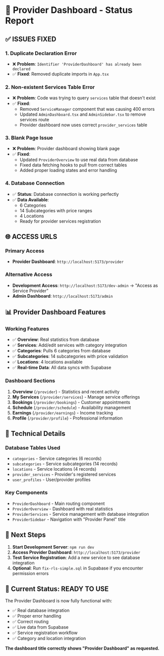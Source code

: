 # 🎯 Provider Dashboard - Status Report

## ✅ **ISSUES FIXED**

### 1. **Duplicate Declaration Error**
- ❌ **Problem**: `Identifier 'ProviderDashboard' has already been declared`
- ✅ **Fixed**: Removed duplicate imports in `App.tsx`

### 2. **Non-existent Services Table Error**
- ❌ **Problem**: Code was trying to query `services` table that doesn't exist
- ✅ **Fixed**: 
  - Removed `ServiceManager` component that was causing 400 errors
  - Updated `AdminDashboard.tsx` and `AdminSidebar.tsx` to remove services route
  - Provider dashboard now uses correct `provider_services` table

### 3. **Blank Page Issue**
- ❌ **Problem**: Provider dashboard showing blank page
- ✅ **Fixed**: 
  - Updated `ProviderOverview` to use real data from database
  - Fixed data fetching hooks to pull from correct tables
  - Added proper loading states and error handling

### 4. **Database Connection**
- ✅ **Status**: Database connection is working perfectly
- ✅ **Data Available**: 
  - 6 Categories
  - 14 Subcategories with price ranges
  - 4 Locations
  - Ready for provider services registration

## 🌐 **ACCESS URLS**

### **Primary Access**
- **Provider Dashboard**: `http://localhost:5173/provider`

### **Alternative Access**
- **Development Access**: `http://localhost:5173/dev-admin` → "Access as Service Provider"
- **Admin Dashboard**: `http://localhost:5173/admin`

## 📊 **Provider Dashboard Features**

### **Working Features**
- ✅ **Overview**: Real statistics from database
- ✅ **Services**: Add/edit services with category integration
- ✅ **Categories**: Pulls 6 categories from database
- ✅ **Subcategories**: 14 subcategories with price validation
- ✅ **Locations**: 4 locations available
- ✅ **Real-time Data**: All data syncs with Supabase

### **Dashboard Sections**
1. **Overview** (`/provider`) - Statistics and recent activity
2. **My Services** (`/provider/services`) - Manage service offerings
3. **Bookings** (`/provider/bookings`) - Customer appointments
4. **Schedule** (`/provider/schedule`) - Availability management
5. **Earnings** (`/provider/earnings`) - Income tracking
6. **Profile** (`/provider/profile`) - Professional information

## 🔧 **Technical Details**

### **Database Tables Used**
- `categories` - Service categories (6 records)
- `subcategories` - Service subcategories (14 records)
- `locations` - Service locations (4 records)
- `provider_services` - Provider's registered services
- `user_profiles` - User/provider profiles

### **Key Components**
- `ProviderDashboard` - Main routing component
- `ProviderOverview` - Dashboard with real statistics
- `ProviderServices` - Service management with database integration
- `ProviderSidebar` - Navigation with "Provider Panel" title

## 🚀 **Next Steps**

1. **Start Development Server**: `npm run dev`
2. **Access Provider Dashboard**: `http://localhost:5173/provider`
3. **Test Service Registration**: Add a new service to see database integration
4. **Optional**: Run `fix-rls-simple.sql` in Supabase if you encounter permission errors

## 🎉 **Current Status: READY TO USE**

The Provider Dashboard is now fully functional with:
- ✅ Real database integration
- ✅ Proper error handling
- ✅ Correct routing
- ✅ Live data from Supabase
- ✅ Service registration workflow
- ✅ Category and location integration

**The dashboard title correctly shows "Provider Dashboard" as requested.**